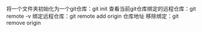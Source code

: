 将一个文件夹初始化为一个git仓库：git init
查看当前git仓库绑定的远程仓库：git remote -v
绑定远程仓库：git remote add origin 仓库地址
移除绑定：git remove origin
